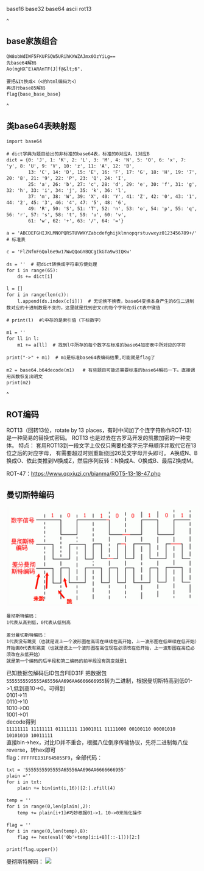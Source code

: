 base16
base32
base64
ascii
rot13

^
## **base家族组合**
```
QW8obWdIWF5FKUFSQW5URihKXWZAJmx0OzYiLg==
先base64解码
Ao(mgHX^E)ARAnTF(J]f@&lt;6".

要把&It换成<（<的html编码为<）
再进行base85解码
flag{base_base_base}
```

^
## **类base64表映射题**
```
import base64

# dict字典为题目给出的非标准的base64表，标准的0对应A，1对应B
dict = {0: 'J', 1: 'K', 2: 'L', 3: 'M', 4: 'N', 5: 'O', 6: 'x', 7: 'y', 8: 'U', 9: 'V', 10: 'z', 11: 'A', 12: 'B',
        13: 'C', 14: 'D', 15: 'E', 16: 'F', 17: 'G', 18: 'H', 19: '7', 20: '8', 21: '9', 22: 'P', 23: 'Q', 24: 'I',
        25: 'a', 26: 'b', 27: 'c', 28: 'd', 29: 'e', 30: 'f', 31: 'g', 32: 'h', 33: 'i', 34: 'j', 35: 'k', 36: 'l',
        37: 'm', 38: 'W', 39: 'X', 40: 'Y', 41: 'Z', 42: '0', 43: '1', 44: '2', 45: '3', 46: '4', 47: '5', 48: '6',
        49: 'R', 50: 'S', 51: 'T', 52: 'n', 53: 'o', 54: 'p', 55: 'q', 56: 'r', 57: 's', 58: 't', 59: 'u', 60: 'v',
        61: 'w', 62: '+', 63: '/', 64: '='}

a = 'ABCDEFGHIJKLMNOPQRSTUVWXYZabcdefghijklmnopqrstuvwxyz0123456789+/'  # 标准表

c = 'FlZNfnF6Qol6e9w17WwQQoGYBQCgIkGTa9w3IQKw'

ds = ''  # 把dict转换成字符串方便处理
for i in range(65):
    ds += dict[i]

l = []
for i in range(len(c)):
    l.append(ds.index(c[i]))  # 无论换不换表，base64变换本身产生的6位二进制数对应的十进制数是不变的，这里就是找到密文c的每个字符在dict表中键值

# print(l)  #l中存的是索引值（下标数字）

m1 = ''
for ll in l:
    m1 += a[ll]  # 找到l中所存的每个数字在标准的base64加密表中所对应的字符

print("->" + m1)  # m1是标准base64表编码结果,可能就是flag了

m2 = base64.b64decode(m1)   # 有些题目可能还需要标准的base64解码一下。直接调用函数恢复出明文
print(m2)
```


^
## **ROT编码**
 ROT13（回转13位，rotate by 13 places，有时中间加了个连字符称作ROT-13）是一种简易的替换式密码。 
 ROT13 也是过去在古罗马开发的凯撒加密的一种变体。 
特点： 套用ROT13到一段文字上仅仅只需要检查字元字母顺序并取代它在13位之后的对应字母， 有需要超过时则重新绕回26英文字母开头即可。  A换成N、B换成O、依此类推到M换成Z，然后序列反转：N换成A、O换成B、最后Z换成M。

ROT-47：<https://www.qqxiuzi.cn/bianma/ROT5-13-18-47.php>
## **曼切斯特编码**
![](.topwrite/assets/image_1732280952820.png)
```
曼彻斯特编码：
1代表从高到低，0代表从低到高

差分曼切斯特编码：
1代表没有跳变（也就是说上一个波形图在高现在继续在高开始，上一波形图在低继续在低开始）开始画0代表有跳变（也就是说上一个波形图在高位现在必须改在低开始，上一波形图在高位必须改在从低开始）
就是第一个编码的后半段和第二编码的前半段没有跳变就是1
```

已知数据包解码后ID包含FED31F
把数据包`5555555595555A65556AA696AA6666666955`转为二进制，根据曼切斯特高到低01->1,低到高10->0。可得到\
0101->11\
0110->10\
1010->00\
1001->01\
decode得到\
`11111111 11111111 01111111 11001011 11111000 00100110 00001010 10101010 10011111`\
直接bin->hex，对比ID并不重合，根据八位倒序传输协议，先将二进制每八位reverse，转hex即可\
flag：`FFFFFED31F645055F9`，全部代码：
```
txt = '5555555595555A65556AA696AA6666666955'
plain =''
for i in txt:
    plain += bin(int(i,16))[2:].zfill(4)

temp = ''
for i in range(0,len(plain),2):
    temp += plain[i+1]#巧妙根据01->1，10->0来简化操作

flag = ''
for i in range(0,len(temp),8):
    flag += hex(eval('0b'+temp[i:i+8][::-1]))[2:]

print(flag.upper())

````
曼彻斯特解码：
![](.topwrite/assets/image_1732279484950.png)

